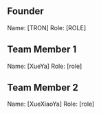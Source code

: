 ## Founder

Name: [TRON]
Role: [ROLE]

## Team Member 1

Name: [XueYa]
Role: [role]

## Team Member 2

Name: [XueXiaoYa]
Role: [role]
